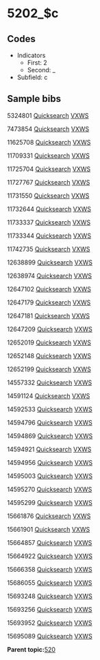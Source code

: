 # 5202\_$c

## Codes

-   Indicators
    -   First: 2
    -   Second: \_
-   Subfield: c

## Sample bibs

5324801 [Quicksearch](https://search.library.yale.edu/catalog/5324801) [VXWS](http://prodorbis.library.yale.edu:7014/vxws/GetHoldingsService?bibId=5324801)

7473854 [Quicksearch](https://search.library.yale.edu/catalog/7473854) [VXWS](http://prodorbis.library.yale.edu:7014/vxws/GetHoldingsService?bibId=7473854)

11625708 [Quicksearch](https://search.library.yale.edu/catalog/11625708) [VXWS](http://prodorbis.library.yale.edu:7014/vxws/GetHoldingsService?bibId=11625708)

11709331 [Quicksearch](https://search.library.yale.edu/catalog/11709331) [VXWS](http://prodorbis.library.yale.edu:7014/vxws/GetHoldingsService?bibId=11709331)

11725704 [Quicksearch](https://search.library.yale.edu/catalog/11725704) [VXWS](http://prodorbis.library.yale.edu:7014/vxws/GetHoldingsService?bibId=11725704)

11727767 [Quicksearch](https://search.library.yale.edu/catalog/11727767) [VXWS](http://prodorbis.library.yale.edu:7014/vxws/GetHoldingsService?bibId=11727767)

11731550 [Quicksearch](https://search.library.yale.edu/catalog/11731550) [VXWS](http://prodorbis.library.yale.edu:7014/vxws/GetHoldingsService?bibId=11731550)

11732644 [Quicksearch](https://search.library.yale.edu/catalog/11732644) [VXWS](http://prodorbis.library.yale.edu:7014/vxws/GetHoldingsService?bibId=11732644)

11733337 [Quicksearch](https://search.library.yale.edu/catalog/11733337) [VXWS](http://prodorbis.library.yale.edu:7014/vxws/GetHoldingsService?bibId=11733337)

11733344 [Quicksearch](https://search.library.yale.edu/catalog/11733344) [VXWS](http://prodorbis.library.yale.edu:7014/vxws/GetHoldingsService?bibId=11733344)

11742735 [Quicksearch](https://search.library.yale.edu/catalog/11742735) [VXWS](http://prodorbis.library.yale.edu:7014/vxws/GetHoldingsService?bibId=11742735)

12638899 [Quicksearch](https://search.library.yale.edu/catalog/12638899) [VXWS](http://prodorbis.library.yale.edu:7014/vxws/GetHoldingsService?bibId=12638899)

12638974 [Quicksearch](https://search.library.yale.edu/catalog/12638974) [VXWS](http://prodorbis.library.yale.edu:7014/vxws/GetHoldingsService?bibId=12638974)

12647102 [Quicksearch](https://search.library.yale.edu/catalog/12647102) [VXWS](http://prodorbis.library.yale.edu:7014/vxws/GetHoldingsService?bibId=12647102)

12647179 [Quicksearch](https://search.library.yale.edu/catalog/12647179) [VXWS](http://prodorbis.library.yale.edu:7014/vxws/GetHoldingsService?bibId=12647179)

12647181 [Quicksearch](https://search.library.yale.edu/catalog/12647181) [VXWS](http://prodorbis.library.yale.edu:7014/vxws/GetHoldingsService?bibId=12647181)

12647209 [Quicksearch](https://search.library.yale.edu/catalog/12647209) [VXWS](http://prodorbis.library.yale.edu:7014/vxws/GetHoldingsService?bibId=12647209)

12652019 [Quicksearch](https://search.library.yale.edu/catalog/12652019) [VXWS](http://prodorbis.library.yale.edu:7014/vxws/GetHoldingsService?bibId=12652019)

12652148 [Quicksearch](https://search.library.yale.edu/catalog/12652148) [VXWS](http://prodorbis.library.yale.edu:7014/vxws/GetHoldingsService?bibId=12652148)

12652199 [Quicksearch](https://search.library.yale.edu/catalog/12652199) [VXWS](http://prodorbis.library.yale.edu:7014/vxws/GetHoldingsService?bibId=12652199)

14557332 [Quicksearch](https://search.library.yale.edu/catalog/14557332) [VXWS](http://prodorbis.library.yale.edu:7014/vxws/GetHoldingsService?bibId=14557332)

14591124 [Quicksearch](https://search.library.yale.edu/catalog/14591124) [VXWS](http://prodorbis.library.yale.edu:7014/vxws/GetHoldingsService?bibId=14591124)

14592533 [Quicksearch](https://search.library.yale.edu/catalog/14592533) [VXWS](http://prodorbis.library.yale.edu:7014/vxws/GetHoldingsService?bibId=14592533)

14594796 [Quicksearch](https://search.library.yale.edu/catalog/14594796) [VXWS](http://prodorbis.library.yale.edu:7014/vxws/GetHoldingsService?bibId=14594796)

14594869 [Quicksearch](https://search.library.yale.edu/catalog/14594869) [VXWS](http://prodorbis.library.yale.edu:7014/vxws/GetHoldingsService?bibId=14594869)

14594921 [Quicksearch](https://search.library.yale.edu/catalog/14594921) [VXWS](http://prodorbis.library.yale.edu:7014/vxws/GetHoldingsService?bibId=14594921)

14594956 [Quicksearch](https://search.library.yale.edu/catalog/14594956) [VXWS](http://prodorbis.library.yale.edu:7014/vxws/GetHoldingsService?bibId=14594956)

14595003 [Quicksearch](https://search.library.yale.edu/catalog/14595003) [VXWS](http://prodorbis.library.yale.edu:7014/vxws/GetHoldingsService?bibId=14595003)

14595270 [Quicksearch](https://search.library.yale.edu/catalog/14595270) [VXWS](http://prodorbis.library.yale.edu:7014/vxws/GetHoldingsService?bibId=14595270)

14595299 [Quicksearch](https://search.library.yale.edu/catalog/14595299) [VXWS](http://prodorbis.library.yale.edu:7014/vxws/GetHoldingsService?bibId=14595299)

15661876 [Quicksearch](https://search.library.yale.edu/catalog/15661876) [VXWS](http://prodorbis.library.yale.edu:7014/vxws/GetHoldingsService?bibId=15661876)

15661901 [Quicksearch](https://search.library.yale.edu/catalog/15661901) [VXWS](http://prodorbis.library.yale.edu:7014/vxws/GetHoldingsService?bibId=15661901)

15664857 [Quicksearch](https://search.library.yale.edu/catalog/15664857) [VXWS](http://prodorbis.library.yale.edu:7014/vxws/GetHoldingsService?bibId=15664857)

15664922 [Quicksearch](https://search.library.yale.edu/catalog/15664922) [VXWS](http://prodorbis.library.yale.edu:7014/vxws/GetHoldingsService?bibId=15664922)

15666358 [Quicksearch](https://search.library.yale.edu/catalog/15666358) [VXWS](http://prodorbis.library.yale.edu:7014/vxws/GetHoldingsService?bibId=15666358)

15686055 [Quicksearch](https://search.library.yale.edu/catalog/15686055) [VXWS](http://prodorbis.library.yale.edu:7014/vxws/GetHoldingsService?bibId=15686055)

15693248 [Quicksearch](https://search.library.yale.edu/catalog/15693248) [VXWS](http://prodorbis.library.yale.edu:7014/vxws/GetHoldingsService?bibId=15693248)

15693256 [Quicksearch](https://search.library.yale.edu/catalog/15693256) [VXWS](http://prodorbis.library.yale.edu:7014/vxws/GetHoldingsService?bibId=15693256)

15693952 [Quicksearch](https://search.library.yale.edu/catalog/15693952) [VXWS](http://prodorbis.library.yale.edu:7014/vxws/GetHoldingsService?bibId=15693952)

15695089 [Quicksearch](https://search.library.yale.edu/catalog/15695089) [VXWS](http://prodorbis.library.yale.edu:7014/vxws/GetHoldingsService?bibId=15695089)

**Parent topic:**[520](../../tags/520/520.md)

